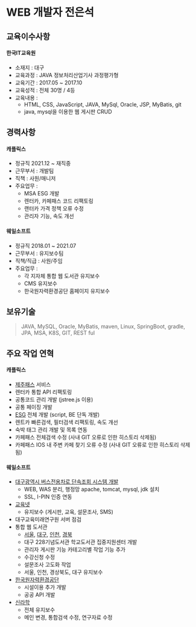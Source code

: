 # WEB 개발자 전은석

## 교육이수사항
#### 한국IT교육원
* 소재지 : 대구
* 교육과정 : JAVA 정보처리산업기사 과정평가형
* 교육기간 : 2017.05 ~ 2017.10
* 교육성적 : 전체 30명 / 4등
* 교육내용 :
	* HTML, CSS, JavaScript, JAVA, MySql, Oracle, JSP, MyBatis, git
	* java, mysql을 이용한 웹 게시판 CRUD

## 경력사항
#### 캐플릭스
* 정규직 2021.12 ~ 재직중
* 근무부서 : 개발팀
* 직책 : 사원/매니저
* 주요업무 :
	* MSA ESG 개발
	* 렌터카, 카페패스 코드 리팩토링
	* 랜터카 가격 정책 오류 수정
	* 관리자 기능, 속도 개선
#### 웨일소프트
* 정규직 2018.01 ~ 2021.07
* 근무부서 : 유지보수팀
* 직책/직급 : 사원/주임
* 주요업무 :
	* 각 지자체 통합 웹 도서관 유지보수
	* CMS 유지보수
	* 한국원자력환경공단 홈페이지 유지보수

## 보유기술
> JAVA, MySQL, Oracle, MyBatis, maven, Linux, SpringBoot, gradle, JPA, MSA, K8S, GIT, REST ful


## 주요 작업 연혁
#### 캐플릭스
* [제주패스](https://www.jejupass.com) 서비스
* 렌터카 통합 API 리팩토링
* 공통코드 관리 개발 (jstree.js 이용)
* 공통 페이징 개발
* [ESG](https://esg.jejupass.com) 전체 개발 (script, BE 단독 개발)
* 렌트카 빠른검색, 필터검색 리팩토링, 속도 개선
* 숙박 태그 관리 개발 및 목록 연동
* 카페패스 전체검색 수정 (사내 GIT 오류로 인한 히스토리 삭제됨)
* 카페패스 IOS 내 주변 카페 찾기 오류 수정 (사내 GIT 오류로 인한 히스토리 삭제됨)

#### 웨일소프트
* [대구광역시 버스전용차로 단속조회 시스템 개발](https://buslane.daegu.go.kr:8443/cartax/index.do)
	* WEB, WAS 분리, 행정망 apache, tomcat, mysql, jdk 설치
	* SSL, I-PIN 인증 연동
* [교육넷](https://www.gyo6.net/teacher/index.do)
	* 유지보수 (게시판, 교육, 설문조사, SMS)
* 대구교육미래연구원 서버 점검
* 통합 웹 도서관
	* [서울](https://lib.sen.go.kr), [대구](https://library.daegu.go.kr), [인천](https://lib.ice.go.kr), [경북](http://www.gbelib.kr)
	* 대구 228기념도서관 학교도서관 집중지원센터 개발
	* 관리자 게시판 기능 카테고리별 작업 기능 추가
	* 수강신청 수정
	* 설문조사 고도화 작업
	* 서울, 인천, 경상북도, 대구 유지보수
* [한국원자력환경공단](https://www.korad.or.kr/korad/index.do)
	* 시설이용 추가 개발
	* 공공 API 개발
* [신라학](http://www.sillahak.kr/index.do)
	* 전체 유지보수
	* 메인 변경, 통합검색 수정, 연구자료 수정
